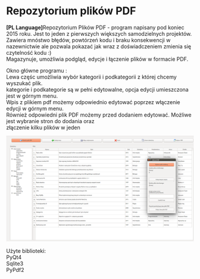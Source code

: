 # Repozytorium plików PDF
<b>[PL Language]</b>Repozytorium Plików PDF - program napisany pod koniec 2015 roku. 
Jest to jeden z pierwszych większych samodzielnych projektów. Zawiera mnóstwo błędów, powtórzeń kodu i braku konsekwencji w nazewnictwie ale pozwala pokazać jak wraz z doświadczeniem zmienia się czytelność kodu :)
<br>Magazynuje, umożliwia podgląd, edycje i łączenie plików w formacie PDF. 

Okno główne programu :<br>
 Lewa częśc umożliwia wybór kategorii i podkategorii z której chcemy wyszukać plik.<br>
  kategorie i podkategorie są w pełni edytowalne, opcja edycji umieszczona jest w górnym menu.<br>
Wpis z plikiem pdf możemy odpowiednio edytować poprzez włączenie edycji w górnym menu.<br>
Również odpowiedni plik PDF możemy przed dodaniem edytować. Możliwe jest wybranie stron do dodania oraz<br>
złączenie kilku plików w jeden
<br>

![alt text](https://github.com/PatrykOlewniak/Repozytorium/blob/master/example.png?raw=true)


Użyte biblioteki:<br>
PyQt4<br>
Sqlite3<br>
PyPdf2<br>


